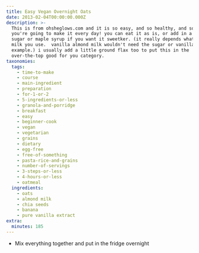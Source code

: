 ```yaml
---
title: Easy Vegan Overnight Oats
date: 2013-02-04T00:00:00.000Z
description: >-
  This is from ohsheglows.com and it is so easy, and so healthy, and so tasty,
  you're going to make it every day! you can eat it as is, or add in a tsp of
  sugar or maple syrup if you want it sweetker. (it really depends what kind of
  milk you use.  vanilla almond milk wouldn't need the sugar or vanilla for
  example.) i usually add a little ground flax too to put this in the
  over-the-top good for you category.
taxonomies:
  tags:
    - time-to-make
    - course
    - main-ingredient
    - preparation
    - for-1-or-2
    - 5-ingredients-or-less
    - granola-and-porridge
    - breakfast
    - easy
    - beginner-cook
    - vegan
    - vegetarian
    - grains
    - dietary
    - egg-free
    - free-of-something
    - pasta-rice-and-grains
    - number-of-servings
    - 3-steps-or-less
    - 4-hours-or-less
    - oatmeal
  ingredients:
    - oats
    - almond milk
    - chia seeds
    - banana
    - pure vanilla extract
extra:
  minutes: 185
---
```

 - Mix everything together and put in the fridge overnight
